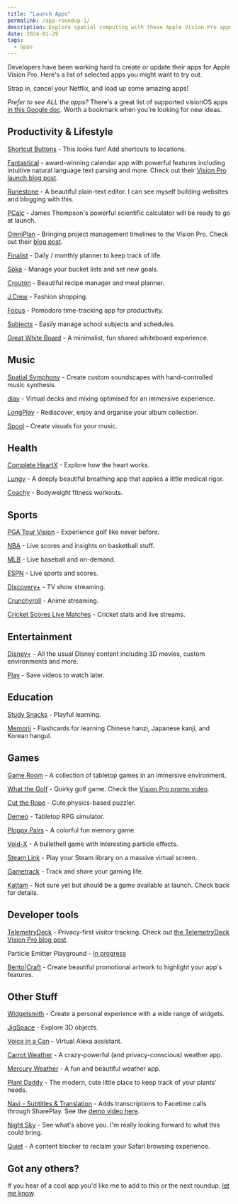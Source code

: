 ```yaml
---
title: "Launch Apps"
permalink: /app-roundup-1/
description: Explore spatial computing with these Apple Vision Pro apps available on launch day
date: 2024-01-29
tags:
  - apps
---
```


Developers have been working hard to create or update their apps for Apple Vision Pro. Here's a list of selected apps you might want to try out.

Strap in, cancel your Netflix, and load up some amazing apps!

_Prefer to see ALL the apps?_ There's a great list of supported visionOS apps [in this Google doc](https://docs.google.com/spreadsheets/d/1Kbkm_jPdgV2qwhoRFIufCass8u2k-h4Xxuj0r7tXYZo/edit?pli=1#gid=0). Worth a bookmark when you're looking for new ideas.

## Productivity & Lifestyle

[Shortcut Buttons](https://www.finnvoorhees.com/shortcutbuttons) - This looks fun! Add shortcuts to locations.

[Fantastical](https://apps.apple.com/app/fantastical-calendar/id718043190) - award-winning calendar app with powerful features including intuitive natural language text parsing and more. Check out their [Vision Pro launch blog post](https://flexibits.com/blog/2023/08/sneaking-a-peek-at-fantastical-on-apple-vision-pro/).

[Runestone](https://runestone.app/) - A beautiful plain-text editor. I can see myself building websites and blogging with this.

[PCalc](https://apps.apple.com/app/pcalc/id284666222) - James Thompson's powerful scientific calculator will be ready to go at launch.

[OmniPlan](https://apps.apple.com/us/app/omniplan-4/id1460319993) - Bringing project management timelines to the Vision Pro. Check out their [blog post](https://www.omnigroup.com/blog/omniplan-coming-to-apple-vision-pro).

[Finalist](https://apps.apple.com/app/finalist-daily-planner/id6447014685) - Daily / monthly planner to keep track of life.

[Söka](https://soka.appdeco.ca) - Manage your bucket lists and set new goals.

[Crouton](https://apps.apple.com/app/crouton-recipe-manager/id1461650987) - Beautiful recipe manager and meal planner.

[J.Crew](https://apps.apple.com/app/j-crew/id1636531300) - Fashion shopping.

[Focus](https://apps.apple.com/app/focus-productivity-timer/id975017240) - Pomodoro time-tracking app for productivity.

[Subjects](https://eyen.fr/subjects/) - Easily manage school subjects and schedules.

[Great White Board](https://www.swankyshark.com/great-white-board.html) - A minimalist, fun shared whiteboard experience.

## Music

[Spatial Symphony](https://apps.apple.com/us/app/spatial-symphony/id6476616491) - Create custom soundscapes with hand-controlled music synthesis.

[djay](https://apps.apple.com/app/djay-dj-app-ai-mixer/id450527929) - Virtual decks and mixing optimised for an immersive experience.

[LongPlay](https://longplay.rocks/) - Rediscover, enjoy and organise your album collection.

[Spool](https://apps.apple.com/app/spool-music-video-editor/id1604274234) - Create visuals for your music.

## Health

[Complete HeartX](https://apps.apple.com/app/complete-heartx/id6450795770) - Explore how the heart works.

[Lungy](https://apps.apple.com/app/lungy-interactive-breathing/id1545223887) - A deeply beautiful breathing app that applies a little medical rigor.

[Coachy](https://apps.apple.com/us/app/calisthenics-crossfit-coachy/id1534754095) - Bodyweight fitness workouts.

## Sports

[PGA Tour Vision](https://apps.apple.com/us/app/pga-tour-vision/id6471858717) - Experience golf like never before.

[NBA](https://apps.apple.com/app/nba-live-games-scores/id484672289) - Live scores and insights on basketball stuff.

[MLB](https://apps.apple.com/app/mlb/id493619333) - Live baseball and on-demand.

[ESPN](https://apps.apple.com/app/espn-live-sports-scores/id317469184) - Live sports and scores.

[Discovery+](https://apps.apple.com/app/discovery-stream-tv-shows/id395972146) - TV show streaming.

[Crunchyroll](https://apps.apple.com/app/crunchyroll/id329913454) - Anime streaming.

[Cricket Scores Live Matches](https://apps.apple.com/app/cricket-scores-live-matches/id1616385207) - Cricket stats and live streams.

## Entertainment

[Disney+](https://apps.apple.com/app/disney/id1446075923) - All the usual Disney content including 3D movies, custom environments and more.

[Play](https://apps.apple.com/app/play-save-videos-watch-later/id1596506190) - Save videos to watch later.

## Education

[Study Snacks](https://apps.apple.com/app/study-snacks-playful-learning/id6444380323) - Playful learning.

[Memorii](https://www.studioamanga.com/memorii/) - Flashcards for learning Chinese hanzi, Japanese kanji, and Korean hangul.

## Games

[Game Room](https://apps.apple.com/us/app/game-room/id1642897935) - A collection of tabletop games in an immersive environment.

[What the Golf](https://apps.apple.com/app/what-the-golf/id1415190483) - Quirky golf game. Check the [Vision Pro promo video](https://www.reddit.com/r/VisionPro/comments/19epb4f/what_the_golf_app_trailer/).

[Cut the Rope](https://apps.apple.com/app/cut-the-rope-3/id997332884) - Cute physics-based puzzler.

[Demeo](https://apps.apple.com/app/demeo/id6463004635) - Tabletop RPG simulator.

[Ploppy Pairs](https://apps.apple.com/us/app/vision-ploppy-pairs-full-space/id6472619150) - A colorful fun memory game.

[Void-X](https://apps.apple.com/app/void-x/id1622479769) - A bullethell game with interesting particle effects.

[Steam Link](https://apps.apple.com/app/steam-link/id1246969117) - Play your Steam library on a massive virtual screen.

[Gametrack](https://gametrack.app/) - Track and share your gaming life.

[Kattam](https://apps.apple.com/us/app/kattam/id6476475799) - Not sure yet but should be a game available at launch. Check back for details.

## Developer tools

[TelemetryDeck](https://telemetrydeck.com) - Privacy-first visitor tracking. Check out [the TelemetryDeck Vision Pro blog post](https://telemetrydeck.com/blog/vision-pro-ready/).

Particle Emitter Playground - [In progress](https://swiftdevs.space/@mikaelacaron/111834951300397498)

[Bento|Craft](https://thatvirtualboy.com/bentocraft) - Create beautiful promotional artwork to highlight your app's features.

## Other Stuff

[Widgetsmith](https://apps.apple.com/app/widgetsmith/id1523682319) - Create a personal experience with a wide range of widgets.

[JigSpace](https://apps.apple.com/app/jigspace-3d-presentations/id6456791766) - Explore 3D objects.

[Voice in a Can](https://viac.app/) - Virtual Alexa assistant.

[Carrot Weather](https://apps.apple.com/app/carrot-weather/id993487541?mt=12) - A crazy-powerful (and privacy-conscious) weather app.

[Mercury Weather](https://apps.apple.com/au/app/mercury-weather/id1621800675) - A fun and beautiful weather app.

[Plant Daddy](https://plantdaddy.app/) - The mod­ern, cute little place to keep track of your plants’ needs.

[Navi - Subtitles & Translation](https://apps.apple.com/us/app/navi-subtitles-translation/id1573261774) - Adds transcriptions to Facetime calls through SharePlay. See the [demo video here](https://twitter.com/spatialreport/status/1749215350019833922/mediaViewer?currentTweet=1749215350019833922&currentTweetUser=spatialreport).

[Night Sky](https://apps.apple.com/app/night-sky/id475772902) - See what's above you. I'm really looking forward to what this could bring.

[Quiet](https://apps.apple.com/us/app/quiet/id1441525727) - A content blocker to reclaim your Safari browsing experience.

## Got any others?

If you hear of a cool app you'd like me to add to this or the next roundup, <a href="mailto:vision-links@hop.ie">let me know</a>.
